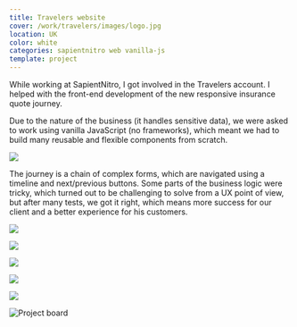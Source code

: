 ```yaml
---
title: Travelers website
cover: /work/travelers/images/logo.jpg
location: UK
color: white
categories: sapientnitro web vanilla-js
template: project
---
```


While working at SapientNitro, I got involved in the Travelers account. I helped with the front-end development of the new responsive insurance quote journey.

Due to the nature of the business (it handles sensitive data), we were asked to work using vanilla JavaScript (no frameworks), which meant we had to build many reusable and flexible components from scratch.

![](/work/travelers/images/1.png)

The journey is a chain of complex forms, which are navigated using a timeline and next/previous buttons. Some parts of the business logic were tricky, which turned out to be challenging to solve from a UX point of view, but after many tests, we got it right, which means more success for our client and a better experience for his customers.

![](/work/travelers/images/2.jpg)

![](/work/travelers/images/3.jpg)

![](/work/travelers/images/4.jpg)

![](/work/travelers/images/5.jpg)

![](/work/travelers/images/6.jpg)

![](/work/travelers/images/board.jpg "Project board")
